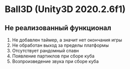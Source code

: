 # Ball3D (Unity3D 2020.2.6f1)

## Не реализованный функционал
1. Не добавлен таймер, а значит нет окончания игры
2. Не обработан выход за пределы платформы
3. Отсутствует рандомный спавн
4. Появление партиклов при сборе куба
5. Возпроизведение звука при сборе куба
